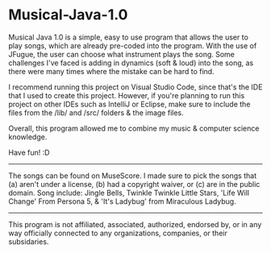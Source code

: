 # Musical-Java-1.0
Musical Java 1.0 is a simple, easy to use program that allows the user to play songs, which are already pre-coded into the program. With the use of JFugue, the user can choose what instrument plays the song. 
Some challenges I've faced is adding in dynamics (soft & loud) into the song, as there were many times where the mistake can be hard to find. 

I recommend running this project on Visual Studio Code, since that's the IDE that I used to create this project. 
However, if you're planning to run this project on other IDEs such as IntelliJ or Eclipse, make sure to include the files from the /lib/ and /src/ folders & the image files. 

Overall, this program allowed me to combine my music & computer science knowledge.

Have fun! :D

-----

The songs can be found on MuseScore. I made sure to pick the songs that (a) aren't under a license, (b) had a copyright waiver, or (c) are in the public domain.
Song include: Jingle Bells, Twinkle Twinkle Little Stars, 'Life Will Change' From Persona 5, & 'It's Ladybug' from Miraculous Ladybug. 

-----

This program is not affiliated, associated, authorized, endorsed by, or in any way officially connected to any organizations, companies, or their subsidaries. 
